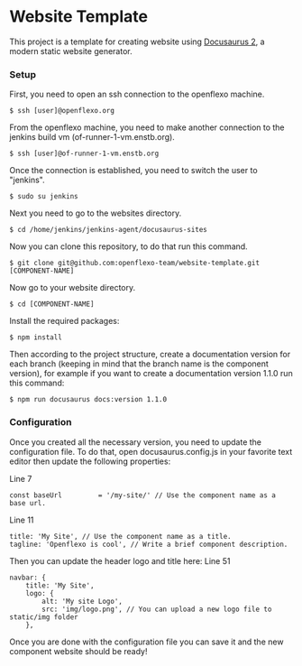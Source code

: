 # Website Template

This project is a template for creating website using [Docusaurus 2](https://docusaurus.io/), a modern static website generator.

### Setup

First, you need to open an ssh connection to the openflexo machine.

```
$ ssh [user]@openflexo.org
```

From the openflexo machine, you need to make another connection to the jenkins build vm (of-runner-1-vm.enstb.org).

```
$ ssh [user]@of-runner-1-vm.enstb.org
```

Once the connection is established, you need to switch the user to "jenkins".

```
$ sudo su jenkins
```

Next you need to go to the websites directory.

```
$ cd /home/jenkins/jenkins-agent/docusaurus-sites
```

Now you can clone this repository, to do that run this command.

```
$ git clone git@github.com:openflexo-team/website-template.git [COMPONENT-NAME]
```

Now go to your website directory.

```
$ cd [COMPONENT-NAME]
```

Install the required packages:

```
$ npm install
```

Then according to the project structure, create a documentation version for each branch (keeping in mind that the branch name is the component version), for example if you want to create a documentation version 1.1.0 run this command:

```
$ npm run docusaurus docs:version 1.1.0
```

### Configuration

Once you created all the necessary version, you need to update the configuration file. To do that, open docusaurus.config.js in your favorite text editor then update the following properties:

Line 7
```
const baseUrl         = '/my-site/' // Use the component name as a base url.
```

Line 11
```
title: 'My Site', // Use the component name as a title.
tagline: 'Openflexo is cool', // Write a brief component description.
```

Then you can update the header logo and title here:
Line 51
```
navbar: {
    title: 'My Site',
    logo: {
        alt: 'My site Logo',
        src: 'img/logo.png', // You can upload a new logo file to static/img folder
    },
```

Once you are done with the configuration file you can save it and the new component website should be ready!
